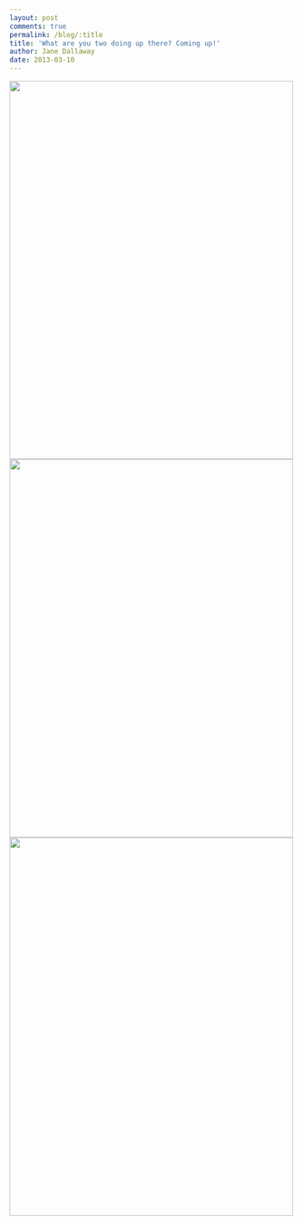 ```yaml
---
layout: post
comments: true
permalink: /blog/:title
title: 'What are you two doing up there? Coming up!'
author: Jane Dallaway
date: 2013-03-10
---
```


<div><a href="http://static.skitters.dallaway.com/photo_1.JPG"><img width="500" src="http://static.skitters.dallaway.com/photo_1.JPG.500.JPG" height="667"></a></div><div><a href="http://static.skitters.dallaway.com/photo_2.JPG"><img width="500" src="http://static.skitters.dallaway.com/photo_2.JPG.500.JPG" height="667"></a></div><div><a href="http://static.skitters.dallaway.com/photo_3.JPG"><img width="500" src="http://static.skitters.dallaway.com/photo_3.JPG.500.JPG" height="667"></a></div>



  


  


 
    
